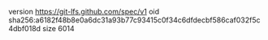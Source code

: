version https://git-lfs.github.com/spec/v1
oid sha256:a6182f48b8e0a6dc31a93b77c93415c0f34c6dfdecbf586caf032f5c4dbf018d
size 6014
